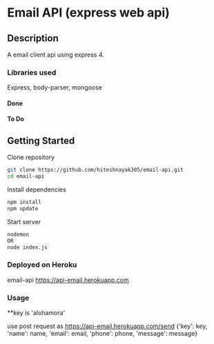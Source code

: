 # Email API (express web api)

## Description
 A email client api using express 4.
 ### Libraries used

 Express, body-parser, mongoose

 #### Done


 #### To Do
 

## Getting Started

Clone repository
```bash
git clone https://github.com/hiteshnayak305/email-api.git
cd email-api
```
Install dependencies
```bash
npm install
npm update
```
Start server
```bash
nodemon 
OR
node index.js
```

### Deployed on Heroku
email-api https://api-email.herokuapp.com

### Usage

**key is 'alohamora'

use post request as
https://api-email.herokuapp.com/send  {'key': key, 'name': name, 'email': email, 'phone': phone, 'message': message}
